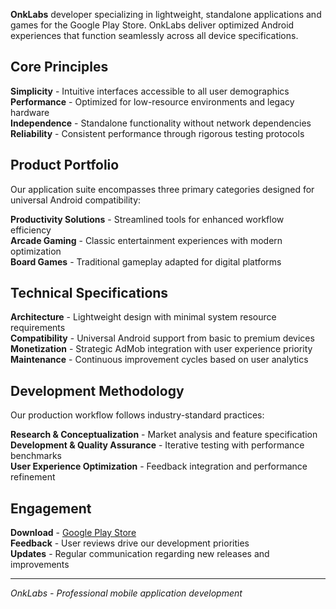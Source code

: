 **OnkLabs** developer specializing in lightweight, standalone applications and games for the Google Play Store. OnkLabs deliver optimized Android experiences that function seamlessly across all device specifications.

## Core Principles

**Simplicity** - Intuitive interfaces accessible to all user demographics  
**Performance** - Optimized for low-resource environments and legacy hardware  
**Independence** - Standalone functionality without network dependencies  
**Reliability** - Consistent performance through rigorous testing protocols  

## Product Portfolio

Our application suite encompasses three primary categories designed for universal Android compatibility:

**Productivity Solutions** - Streamlined tools for enhanced workflow efficiency  
**Arcade Gaming** - Classic entertainment experiences with modern optimization  
**Board Games** - Traditional gameplay adapted for digital platforms  

## Technical Specifications

**Architecture** - Lightweight design with minimal system resource requirements  
**Compatibility** - Universal Android support from basic to premium devices  
**Monetization** - Strategic AdMob integration with user experience priority  
**Maintenance** - Continuous improvement cycles based on user analytics  

## Development Methodology

Our production workflow follows industry-standard practices:

**Research & Conceptualization** - Market analysis and feature specification  
**Development & Quality Assurance** - Iterative testing with performance benchmarks  
**User Experience Optimization** - Feedback integration and performance refinement  

## Engagement

**Download** - [Google Play Store](https://play.google.com/store/apps/developer?id=OnkLabs)  
**Feedback** - User reviews drive our development priorities  
**Updates** - Regular communication regarding new releases and improvements  

---

*OnkLabs - Professional mobile application development*
